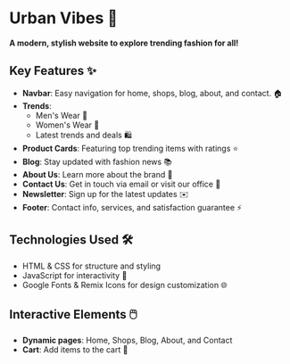 # Urban Vibes 🌆

**A modern, stylish website to explore trending fashion for all!**

## Key Features ✨
- **Navbar**: Easy navigation for home, shops, blog, about, and contact. 🏠
- **Trends**: 
  - Men's Wear 👔
  - Women's Wear 👗
  - Latest trends and deals 🛍️
- **Product Cards**: Featuring top trending items with ratings ⭐
- **Blog**: Stay updated with fashion news 📚
- **About Us**: Learn more about the brand 🤝
- **Contact Us**: Get in touch via email or visit our office 📍
- **Newsletter**: Sign up for the latest updates ✉️
- **Footer**: Contact info, services, and satisfaction guarantee ⚡
  
## Technologies Used 🛠️
- HTML & CSS for structure and styling
- JavaScript for interactivity 🔄
- Google Fonts & Remix Icons for design customization 🌐
  
## Interactive Elements 🖱️
- **Dynamic pages**: Home, Shops, Blog, About, and Contact
- **Cart**: Add items to the cart 🛒
